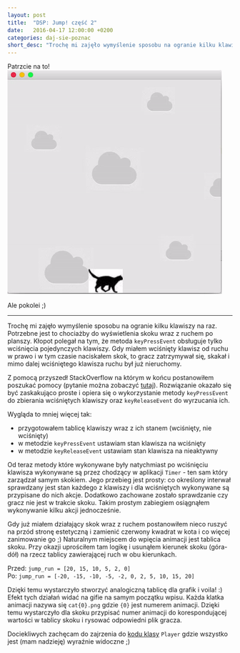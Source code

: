 ```yaml
---
layout: post
title:  "DSP: Jump! część 2"
date:   2016-04-17 12:00:00 +0200
categories: daj-sie-poznac
short_desc: "Trochę mi zajęło wymyślenie sposobu na ogranie kilku klawiszy na raz. Potrzebne jest to chociażby do wyświetlenia skoku wraz z ruchem po planszy. Kłopot polegał na tym, że metoda `keyPressEvent` obsługuje tylko wciśnięcia pojedynczych klawiszy..."
---
```

Patrzcie na to!  
<img src="/images/cat-jump.gif"/>

Ale pokolei ;)

---  

Trochę mi zajęło wymyślenie sposobu na ogranie kilku klawiszy na raz. Potrzebne jest to chociażby do wyświetlenia skoku wraz z ruchem po planszy. Kłopot polegał na tym, że metoda `keyPressEvent` obsługuje tylko wciśnięcia pojedynczych klawiszy. Gdy miałem wciśnięty klawisz od ruchu w prawo i w tym czasie naciskałem skok, to gracz zatrzymywał się, skakał i mimo dalej wciśniętego klawisza ruchu był już nieruchomy.

Z pomocą przyszedł StackOverflow na którym w końcu postanowiłem poszukać pomocy (pytanie można zobaczyć [tutaj][stackoverflow]). Rozwiązanie okazało się być zaskakująco proste i opiera się o wykorzystanie metody `keyPressEvent` do zbierania wciśniętych klawiszy oraz `keyReleaseEvent` do wyrzucania ich.

Wygląda to mniej więcej tak:  
  * przygotowałem tablicę klawiszy wraz z ich stanem (wciśnięty, nie wciśnięty)  
  * w metodzie `keyPressEvent` ustawiam stan klawisza na wciśnięty  
  * w metodzie `keyReleaseEvent` ustawiam stan klawisza na nieaktywny  

Od teraz metody które wykonywane były natychmiast po wciśnięciu klawisza wykonywane są przez chodzący w aplikacji `Timer` - ten sam który zarządzał samym skokiem. Jego przebieg jest prosty: co określony interwał sprawdzany jest stan każdego z klawiszy i dla wciśniętych wykonywane są przypisane do nich akcje. Dodatkowo zachowane zostało sprawdzanie czy gracz nie jest w trakcie skoku. Takim prostym zabiegiem osiągnąłem wykonywanie kilku akcji jednocześnie.

Gdy już miałem działający skok wraz z ruchem postanowiłem nieco ruszyć na przód stronę estetyczną i zamienić czerwony kwadrat w kota i co więcej zanimowanie go ;) Naturalnym miejscem do wpięcia animacji jest tablica skoku. Przy okazji uprościłem tam logikę i usunąłem kierunek skoku (góra-dół) na rzecz tablicy zawierającej ruch w obu kierunkach.

Przed: `jump_run = [20, 15, 10, 5, 2, 0]`  
Po: `jump_run = [-20, -15, -10, -5, -2, 0, 2, 5, 10, 15, 20]`  

Dzięki temu wystarczyło stworzyć analogiczną tablicę dla grafik i voila! :) Efekt tych działań widać na gifie na samym początku wpisu. Każda klatka animacji nazywa się `cat{0}.png` gdzie `{0}` jest numerem animacji. Dzięki temu wystarczyło dla skoku przypisać numer animacji do korespondującej wartości w tablicy skoku i rysować odpowiedni plik gracza.

Dociekliwych zachęcam do zajrzenia do [kodu klasy][player-code] `Player` gdzie wszystko jest (mam nadzieję) wyraźnie widoczne ;)

[stackoverflow]: http://stackoverflow.com/questions/36581425/how-to-process-short-keypress-in-the-same-time-long-keypress-is-performed
[player-code]: https://github.com/zelazowy/panikoton/blob/master/panikoton.py#L140
